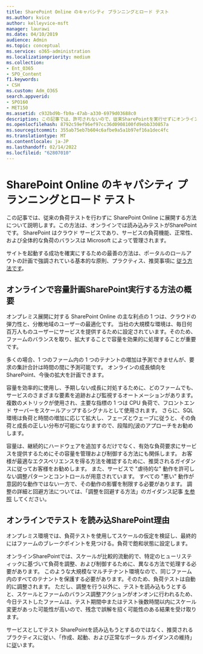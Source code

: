 ```yaml
---
title: SharePoint Online のキャパシティ プランニングとロード テスト
ms.author: kvice
author: kelleyvice-msft
manager: laurawi
ms.date: 04/10/2019
audience: Admin
ms.topic: conceptual
ms.service: o365-administration
ms.localizationpriority: medium
ms.collection:
- Ent_O365
- SPO_Content
f1.keywords:
- CSH
ms.custom: Adm_O365
search.appverid:
- SPO160
- MET150
ms.assetid: c932bd9b-fb9a-47ab-a330-6979d03688c0
description: この記事では、許可されないので、従来SharePointを実行せずにオンラインに展開する方法について説明します。
ms.openlocfilehash: 8792c59ef96ef97cc36d0908100fd9ebb330857a
ms.sourcegitcommit: 355ab75eb7b604c6afbe9a5a1b97ef16a1dec4fc
ms.translationtype: MT
ms.contentlocale: ja-JP
ms.lasthandoff: 02/14/2022
ms.locfileid: "62807010"
---
```

# <a name="capacity-planning-and-load-testing-sharepoint-online"></a>SharePoint Online のキャパシティ プランニングとロード テスト
この記事では、従来の負荷テストを行わずに SharePoint Online に展開する方法について説明します。この方法は、オンラインでは読み込みテストがSharePointです。 SharePoint はクラウド サービスであり、サービスの負荷機能、正常性、および全体的な負荷のバランスは Microsoft によって管理されます。
  
サイトを起動する成功を確実にするための最善の方法は、ポータルのロールアウトの計画で強調されている基本的な原則、プラクティス、推奨事項に [従う方法です](planportallaunchroll-out.md)。

## <a name="overview-of-how-sharepoint-online-performs-capacity-planning"></a>オンラインで容量計画SharePoint実行する方法の概要 
オンプレミス展開に対する SharePoint Online の主な利点の 1 つは、クラウドの弾力性と、分散地域のユーザーの最適化です。 当社の大規模な環境は、毎日何百万人ものユーザーにサービスを提供するために設定されています。そのため、ファームのバランスを取り、拡大することで容量を効果的に処理することが重要です。
  
多くの場合、1 つのファーム内の 1 つのテナントの増加は予測できませんが、要求の集計合計は時間の間に予測可能です。 オンラインの成長傾向をSharePoint、今後の拡大を計画できます。
  
容量を効率的に使用し、予期しない成長に対処するために、どのファームでも、サービスのさまざまな要素を追跡および監視するオートメーションがあります。 複数のメトリックが使用され、主要な指標の 1 つは CPU 負荷で、フロントエンド サーバーをスケールアップするシグナルとして使用されます。 さらに、SQL 環境は負荷と時間の増加に応じて拡大し、フェーズとウェーブに従うと、その負荷と成長の正しい分布が可能になりますので、段階的[/](planportallaunchroll-out.md)波のアプローチをお勧めします。 

容量は、継続的にハードウェアを追加するだけでなく、有効な負荷要求にサービスを提供するためにその容量を管理および制御する方法にも関係します。 お客様が最適なエクスペリエンスを得る方法を確認するために、推奨されるガイダンスに従ってお客様をお勧めします。 また、サービスで "虐待的な" 動作を許可しない調整パターンとコントロールが用意されています。 すべての "悪い" 動作が意図的な動作ではない一方で、その動作の影響を制限する必要があります。 調整の詳細と回避方法については、「調整を回避する方法」のガイダンス記事 [を参照](/sharepoint/dev/general-development/how-to-avoid-getting-throttled-or-blocked-in-sharepoint-online) してください。

## <a name="why-you-cannot-load-test-sharepoint-online"></a>オンラインでテスト を読み込SharePoint理由
オンプレミス環境では、負荷テストを使用してスケールの仮定を検証し、最終的にはファームのブレークポイントを見つける。負荷で飽和状態に設定します。 

オンラインSharePointでは、スケールが比較的流動的で、特定のヒューリスティックに基づいて負荷を調整、および制御するために、異なる方法で処理する必要があります。 このような大規模なマルチテナント環境なので、同じファーム内のすべてのテナントを保護する必要があります。そのため、負荷テストは自動的に調整されます。 ただし、調整を行う以外に、テストを読み込もうとすると、スケールとファームのバランス調整アクションがオンオンに行われるため、今日テストしたファームは、テスト期間中またはテスト後数時間以内にスケール変更があった可能性が高いので、残念で誤解を招く可能性のある結果を受け取ります。

サービスとしてテスト SharePointを読み込もうとするのではなく、推奨されるプラクティスに従い、「作成、起動、および正常なポータル ガイダンスの維持」に[従](/sharepoint/portal-health)います。